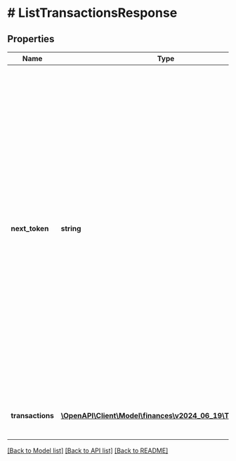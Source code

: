 # # ListTransactionsResponse

## Properties

Name | Type | Description | Notes
------------ | ------------- | ------------- | -------------
**next_token** | **string** | The response includes &#x60;nextToken&#x60; when the number of results exceeds the specified &#x60;pageSize&#x60; value. To get the next page of results, call the operation with this token and include the same arguments as the call that produced the token. To get a complete list, call this operation until &#x60;nextToken&#x60; is null. Note that this operation can return empty pages. | [optional]
**transactions** | [**\OpenAPI\Client\Model\finances\v2024_06_19\Transaction[]**](Transaction.md) | A list of transactions within the specified time period. | [optional]

[[Back to Model list]](../../README.md#models) [[Back to API list]](../../README.md#endpoints) [[Back to README]](../../README.md)
